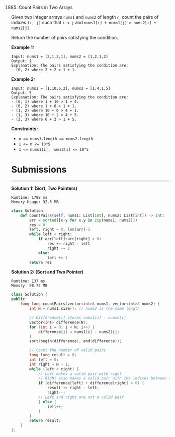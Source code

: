 1885. Count Pairs in Two Arrays

Given two integer arrays `nums1` and `nums2` of length `n`, count the pairs of indices `(i, j)` such that `i < j` and `nums1[i] + nums1[j] > nums2[i] + nums2[j]`.

Return the number of pairs satisfying the condition.

 

**Example 1:**
```
Input: nums1 = [2,1,2,1], nums2 = [1,2,1,2]
Output: 1
Explanation: The pairs satisfying the condition are:
- (0, 2) where 2 + 2 > 1 + 1.
```

**Example 2:**
```
Input: nums1 = [1,10,6,2], nums2 = [1,4,1,5]
Output: 5
Explanation: The pairs satisfying the condition are:
- (0, 1) where 1 + 10 > 1 + 4.
- (0, 2) where 1 + 6 > 1 + 1.
- (1, 2) where 10 + 6 > 4 + 1.
- (1, 3) where 10 + 2 > 4 + 5.
- (2, 3) where 6 + 2 > 1 + 5.
```

**Constraints:**

* `n == nums1.length == nums2.length`
* `1 <= n <= 10^5`
* `1 <= nums1[i], nums2[i] <= 10^5`

# Submissions
---
**Solution 1: (Sort, Two Pointers)**
```
Runtime: 1798 ms
Memory Usage: 32.5 MB
```
```python
class Solution:
    def countPairs(self, nums1: List[int], nums2: List[int]) -> int:
        arr = sorted([x-y for x,y in zip(nums1, nums2)])
        res = 0
        left, right = 0, len(arr)-1
        while left < right:
            if arr[left]+arr[right] > 0:
                res += right - left
                right -= 1
            else:
                left += 1
        return res
```

**Solution 2: (Sort and Two Pointer)**
```
Runtime: 137 ms
Memory: 98.72 MB
```
```c++
class Solution {
public:
    long long countPairs(vector<int>& nums1, vector<int>& nums2) {
        int N = nums1.size(); // nums2 is the same length

        // Difference[i] stores nums1[i] - nums2[i]
        vector<int> difference(N);
        for (int i = 0; i < N; i++) {
            difference[i] = nums1[i] - nums2[i];
        }
        sort(begin(difference), end(difference));

        // Count the number of valid pairs
        long long result = 0;
        int left = 0;
        int right = N - 1;
        while (left < right) {
            // Left makes a valid pair with right
            // Right also makes a valid pair with the indices between the pointers
            if (difference[left] + difference[right] > 0) {
                result += right - left;
                right--;
            // Left and right are not a valid pair
            } else {
                left++;
            }
        }
        return result;
    }
};
```

